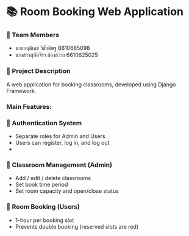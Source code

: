 # 📚 Room Booking Web Application

### 👥 Team Members
- นายกฤติเดช วิชัยดิษฐ 6610685098
- นางสาวสุภัคจิรา ส่องสว่าง 6610625025

  
### 📝 Project Description

A web application for booking classrooms, developed using Django Framework.

### Main Features:

### 🔑 Authentication System
- Separate roles for Admin and Users
- Users can register, log in, and log out
- 
### 🏫 Classroom Management (Admin)
- Add / edit / delete classrooms
- Set book time period
- Set room capacity and open/close status
### 📅 Room Booking (Users)
- 1-hour per booking slot
- Prevents double booking (reserved slots are red)

